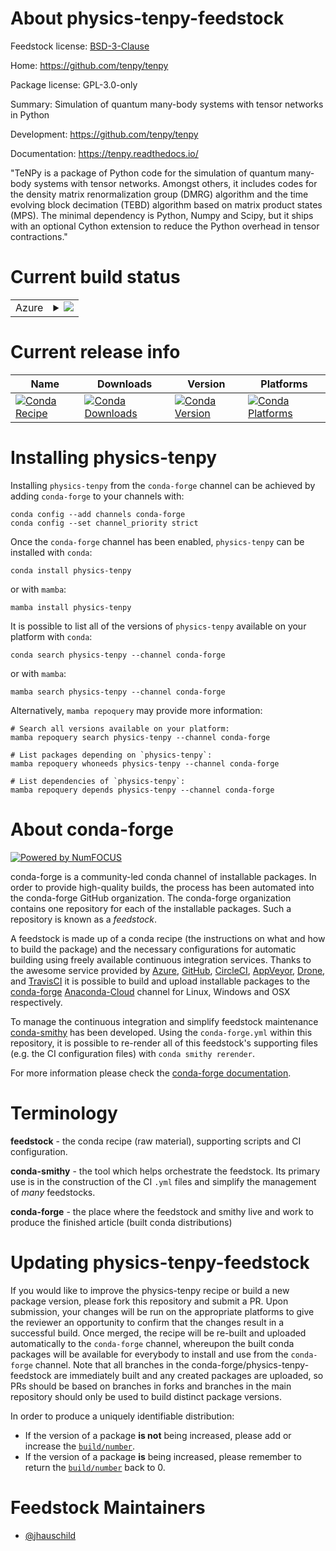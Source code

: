 About physics-tenpy-feedstock
=============================

Feedstock license: [BSD-3-Clause](https://github.com/conda-forge/physics-tenpy-feedstock/blob/main/LICENSE.txt)

Home: https://github.com/tenpy/tenpy

Package license: GPL-3.0-only

Summary: Simulation of quantum many-body systems with tensor networks in Python

Development: https://github.com/tenpy/tenpy

Documentation: https://tenpy.readthedocs.io/

"TeNPy is a package of Python code for the simulation of quantum many-body systems with tensor networks.
Amongst others, it includes codes for the density matrix renormalization group (DMRG) algorithm
and the time evolving block decimation (TEBD) algorithm based on matrix product states (MPS).
The minimal dependency is Python, Numpy and Scipy, but it ships with an optional Cython extension to
reduce the Python overhead in tensor contractions."


Current build status
====================


<table>
    
  <tr>
    <td>Azure</td>
    <td>
      <details>
        <summary>
          <a href="https://dev.azure.com/conda-forge/feedstock-builds/_build/latest?definitionId=9950&branchName=main">
            <img src="https://dev.azure.com/conda-forge/feedstock-builds/_apis/build/status/physics-tenpy-feedstock?branchName=main">
          </a>
        </summary>
        <table>
          <thead><tr><th>Variant</th><th>Status</th></tr></thead>
          <tbody><tr>
              <td>linux_64_python3.10.____cpython</td>
              <td>
                <a href="https://dev.azure.com/conda-forge/feedstock-builds/_build/latest?definitionId=9950&branchName=main">
                  <img src="https://dev.azure.com/conda-forge/feedstock-builds/_apis/build/status/physics-tenpy-feedstock?branchName=main&jobName=linux&configuration=linux%20linux_64_python3.10.____cpython" alt="variant">
                </a>
              </td>
            </tr><tr>
              <td>linux_64_python3.11.____cpython</td>
              <td>
                <a href="https://dev.azure.com/conda-forge/feedstock-builds/_build/latest?definitionId=9950&branchName=main">
                  <img src="https://dev.azure.com/conda-forge/feedstock-builds/_apis/build/status/physics-tenpy-feedstock?branchName=main&jobName=linux&configuration=linux%20linux_64_python3.11.____cpython" alt="variant">
                </a>
              </td>
            </tr><tr>
              <td>linux_64_python3.12.____cpython</td>
              <td>
                <a href="https://dev.azure.com/conda-forge/feedstock-builds/_build/latest?definitionId=9950&branchName=main">
                  <img src="https://dev.azure.com/conda-forge/feedstock-builds/_apis/build/status/physics-tenpy-feedstock?branchName=main&jobName=linux&configuration=linux%20linux_64_python3.12.____cpython" alt="variant">
                </a>
              </td>
            </tr><tr>
              <td>linux_64_python3.8.____cpython</td>
              <td>
                <a href="https://dev.azure.com/conda-forge/feedstock-builds/_build/latest?definitionId=9950&branchName=main">
                  <img src="https://dev.azure.com/conda-forge/feedstock-builds/_apis/build/status/physics-tenpy-feedstock?branchName=main&jobName=linux&configuration=linux%20linux_64_python3.8.____cpython" alt="variant">
                </a>
              </td>
            </tr><tr>
              <td>linux_64_python3.9.____cpython</td>
              <td>
                <a href="https://dev.azure.com/conda-forge/feedstock-builds/_build/latest?definitionId=9950&branchName=main">
                  <img src="https://dev.azure.com/conda-forge/feedstock-builds/_apis/build/status/physics-tenpy-feedstock?branchName=main&jobName=linux&configuration=linux%20linux_64_python3.9.____cpython" alt="variant">
                </a>
              </td>
            </tr><tr>
              <td>osx_64_python3.10.____cpython</td>
              <td>
                <a href="https://dev.azure.com/conda-forge/feedstock-builds/_build/latest?definitionId=9950&branchName=main">
                  <img src="https://dev.azure.com/conda-forge/feedstock-builds/_apis/build/status/physics-tenpy-feedstock?branchName=main&jobName=osx&configuration=osx%20osx_64_python3.10.____cpython" alt="variant">
                </a>
              </td>
            </tr><tr>
              <td>osx_64_python3.11.____cpython</td>
              <td>
                <a href="https://dev.azure.com/conda-forge/feedstock-builds/_build/latest?definitionId=9950&branchName=main">
                  <img src="https://dev.azure.com/conda-forge/feedstock-builds/_apis/build/status/physics-tenpy-feedstock?branchName=main&jobName=osx&configuration=osx%20osx_64_python3.11.____cpython" alt="variant">
                </a>
              </td>
            </tr><tr>
              <td>osx_64_python3.12.____cpython</td>
              <td>
                <a href="https://dev.azure.com/conda-forge/feedstock-builds/_build/latest?definitionId=9950&branchName=main">
                  <img src="https://dev.azure.com/conda-forge/feedstock-builds/_apis/build/status/physics-tenpy-feedstock?branchName=main&jobName=osx&configuration=osx%20osx_64_python3.12.____cpython" alt="variant">
                </a>
              </td>
            </tr><tr>
              <td>osx_64_python3.8.____cpython</td>
              <td>
                <a href="https://dev.azure.com/conda-forge/feedstock-builds/_build/latest?definitionId=9950&branchName=main">
                  <img src="https://dev.azure.com/conda-forge/feedstock-builds/_apis/build/status/physics-tenpy-feedstock?branchName=main&jobName=osx&configuration=osx%20osx_64_python3.8.____cpython" alt="variant">
                </a>
              </td>
            </tr><tr>
              <td>osx_64_python3.9.____cpython</td>
              <td>
                <a href="https://dev.azure.com/conda-forge/feedstock-builds/_build/latest?definitionId=9950&branchName=main">
                  <img src="https://dev.azure.com/conda-forge/feedstock-builds/_apis/build/status/physics-tenpy-feedstock?branchName=main&jobName=osx&configuration=osx%20osx_64_python3.9.____cpython" alt="variant">
                </a>
              </td>
            </tr><tr>
              <td>win_64_python3.10.____cpython</td>
              <td>
                <a href="https://dev.azure.com/conda-forge/feedstock-builds/_build/latest?definitionId=9950&branchName=main">
                  <img src="https://dev.azure.com/conda-forge/feedstock-builds/_apis/build/status/physics-tenpy-feedstock?branchName=main&jobName=win&configuration=win%20win_64_python3.10.____cpython" alt="variant">
                </a>
              </td>
            </tr><tr>
              <td>win_64_python3.11.____cpython</td>
              <td>
                <a href="https://dev.azure.com/conda-forge/feedstock-builds/_build/latest?definitionId=9950&branchName=main">
                  <img src="https://dev.azure.com/conda-forge/feedstock-builds/_apis/build/status/physics-tenpy-feedstock?branchName=main&jobName=win&configuration=win%20win_64_python3.11.____cpython" alt="variant">
                </a>
              </td>
            </tr><tr>
              <td>win_64_python3.12.____cpython</td>
              <td>
                <a href="https://dev.azure.com/conda-forge/feedstock-builds/_build/latest?definitionId=9950&branchName=main">
                  <img src="https://dev.azure.com/conda-forge/feedstock-builds/_apis/build/status/physics-tenpy-feedstock?branchName=main&jobName=win&configuration=win%20win_64_python3.12.____cpython" alt="variant">
                </a>
              </td>
            </tr><tr>
              <td>win_64_python3.8.____cpython</td>
              <td>
                <a href="https://dev.azure.com/conda-forge/feedstock-builds/_build/latest?definitionId=9950&branchName=main">
                  <img src="https://dev.azure.com/conda-forge/feedstock-builds/_apis/build/status/physics-tenpy-feedstock?branchName=main&jobName=win&configuration=win%20win_64_python3.8.____cpython" alt="variant">
                </a>
              </td>
            </tr><tr>
              <td>win_64_python3.9.____cpython</td>
              <td>
                <a href="https://dev.azure.com/conda-forge/feedstock-builds/_build/latest?definitionId=9950&branchName=main">
                  <img src="https://dev.azure.com/conda-forge/feedstock-builds/_apis/build/status/physics-tenpy-feedstock?branchName=main&jobName=win&configuration=win%20win_64_python3.9.____cpython" alt="variant">
                </a>
              </td>
            </tr>
          </tbody>
        </table>
      </details>
    </td>
  </tr>
</table>

Current release info
====================

| Name | Downloads | Version | Platforms |
| --- | --- | --- | --- |
| [![Conda Recipe](https://img.shields.io/badge/recipe-physics--tenpy-green.svg)](https://anaconda.org/conda-forge/physics-tenpy) | [![Conda Downloads](https://img.shields.io/conda/dn/conda-forge/physics-tenpy.svg)](https://anaconda.org/conda-forge/physics-tenpy) | [![Conda Version](https://img.shields.io/conda/vn/conda-forge/physics-tenpy.svg)](https://anaconda.org/conda-forge/physics-tenpy) | [![Conda Platforms](https://img.shields.io/conda/pn/conda-forge/physics-tenpy.svg)](https://anaconda.org/conda-forge/physics-tenpy) |

Installing physics-tenpy
========================

Installing `physics-tenpy` from the `conda-forge` channel can be achieved by adding `conda-forge` to your channels with:

```
conda config --add channels conda-forge
conda config --set channel_priority strict
```

Once the `conda-forge` channel has been enabled, `physics-tenpy` can be installed with `conda`:

```
conda install physics-tenpy
```

or with `mamba`:

```
mamba install physics-tenpy
```

It is possible to list all of the versions of `physics-tenpy` available on your platform with `conda`:

```
conda search physics-tenpy --channel conda-forge
```

or with `mamba`:

```
mamba search physics-tenpy --channel conda-forge
```

Alternatively, `mamba repoquery` may provide more information:

```
# Search all versions available on your platform:
mamba repoquery search physics-tenpy --channel conda-forge

# List packages depending on `physics-tenpy`:
mamba repoquery whoneeds physics-tenpy --channel conda-forge

# List dependencies of `physics-tenpy`:
mamba repoquery depends physics-tenpy --channel conda-forge
```


About conda-forge
=================

[![Powered by
NumFOCUS](https://img.shields.io/badge/powered%20by-NumFOCUS-orange.svg?style=flat&colorA=E1523D&colorB=007D8A)](https://numfocus.org)

conda-forge is a community-led conda channel of installable packages.
In order to provide high-quality builds, the process has been automated into the
conda-forge GitHub organization. The conda-forge organization contains one repository
for each of the installable packages. Such a repository is known as a *feedstock*.

A feedstock is made up of a conda recipe (the instructions on what and how to build
the package) and the necessary configurations for automatic building using freely
available continuous integration services. Thanks to the awesome service provided by
[Azure](https://azure.microsoft.com/en-us/services/devops/), [GitHub](https://github.com/),
[CircleCI](https://circleci.com/), [AppVeyor](https://www.appveyor.com/),
[Drone](https://cloud.drone.io/welcome), and [TravisCI](https://travis-ci.com/)
it is possible to build and upload installable packages to the
[conda-forge](https://anaconda.org/conda-forge) [Anaconda-Cloud](https://anaconda.org/)
channel for Linux, Windows and OSX respectively.

To manage the continuous integration and simplify feedstock maintenance
[conda-smithy](https://github.com/conda-forge/conda-smithy) has been developed.
Using the ``conda-forge.yml`` within this repository, it is possible to re-render all of
this feedstock's supporting files (e.g. the CI configuration files) with ``conda smithy rerender``.

For more information please check the [conda-forge documentation](https://conda-forge.org/docs/).

Terminology
===========

**feedstock** - the conda recipe (raw material), supporting scripts and CI configuration.

**conda-smithy** - the tool which helps orchestrate the feedstock.
                   Its primary use is in the construction of the CI ``.yml`` files
                   and simplify the management of *many* feedstocks.

**conda-forge** - the place where the feedstock and smithy live and work to
                  produce the finished article (built conda distributions)


Updating physics-tenpy-feedstock
================================

If you would like to improve the physics-tenpy recipe or build a new
package version, please fork this repository and submit a PR. Upon submission,
your changes will be run on the appropriate platforms to give the reviewer an
opportunity to confirm that the changes result in a successful build. Once
merged, the recipe will be re-built and uploaded automatically to the
`conda-forge` channel, whereupon the built conda packages will be available for
everybody to install and use from the `conda-forge` channel.
Note that all branches in the conda-forge/physics-tenpy-feedstock are
immediately built and any created packages are uploaded, so PRs should be based
on branches in forks and branches in the main repository should only be used to
build distinct package versions.

In order to produce a uniquely identifiable distribution:
 * If the version of a package **is not** being increased, please add or increase
   the [``build/number``](https://docs.conda.io/projects/conda-build/en/latest/resources/define-metadata.html#build-number-and-string).
 * If the version of a package **is** being increased, please remember to return
   the [``build/number``](https://docs.conda.io/projects/conda-build/en/latest/resources/define-metadata.html#build-number-and-string)
   back to 0.

Feedstock Maintainers
=====================

* [@jhauschild](https://github.com/jhauschild/)

